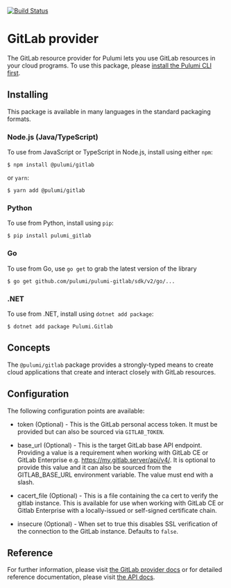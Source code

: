 [![Build Status](https://travis-ci.com/pulumi/pulumi-gitlab.svg?token=eHg7Zp5zdDDJfTjY8ejq&branch=master)](https://travis-ci.com/pulumi/pulumi-gitlab)

# GitLab provider

The GitLab resource provider for Pulumi lets you use GitLab resources in your cloud programs.  To use
this package, please [install the Pulumi CLI first](https://pulumi.io/).

## Installing

This package is available in many languages in the standard packaging formats.

### Node.js (Java/TypeScript)

To use from JavaScript or TypeScript in Node.js, install using either `npm`:

    $ npm install @pulumi/gitlab

or `yarn`:

    $ yarn add @pulumi/gitlab

### Python

To use from Python, install using `pip`:

    $ pip install pulumi_gitlab

### Go

To use from Go, use `go get` to grab the latest version of the library

    $ go get github.com/pulumi/pulumi-gitlab/sdk/v2/go/...

### .NET

To use from .NET, install using `dotnet add package`:

    $ dotnet add package Pulumi.Gitlab

## Concepts

The `@pulumi/gitlab` package provides a strongly-typed means to create cloud applications that create and interact
closely with GitLab resources.

## Configuration

The following configuration points are available:

* token (Optional) - This is the GitLab personal access token. It must be provided but can also be sourced via `GITLAB_TOKEN`. 

* base_url (Optional) - This is the target GitLab base API endpoint. Providing a value is a requirement when working with GitLab CE or GitLab Enterprise e.g. https://my.gitlab.server/api/v4/. It is optional to provide this value and it can also be sourced from the GITLAB_BASE_URL environment variable. The value must end with a slash.

* cacert_file (Optional) - This is a file containing the ca cert to verify the gitlab instance. This is available for use when working with GitLab CE or Gitlab Enterprise with a locally-issued or self-signed certificate chain.

* insecure (Optional) - When set to true this disables SSL verification of the connection to the GitLab instance. Defaults to `false`.


## Reference

For further information, please visit [the GitLab provider docs](https://www.pulumi.com/docs/intro/cloud-providers/gitlab) or for detailed reference documentation, please visit [the API docs](https://www.pulumi.com/docs/reference/pkg/gitlab).
